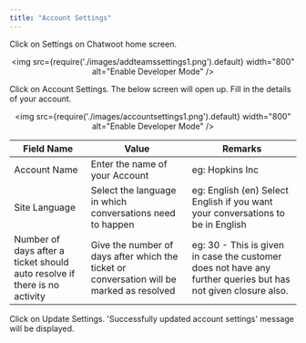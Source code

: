 ```yaml
---
title: "Account Settings"
---
```


Click on Settings on Chatwoot home screen.

<div align="center">

<img src={require('./images/addteamssettings1.png').default} width="800" alt="Enable Developer Mode" />

</div>

Click on Account Settings. The below screen will open up. Fill in the details of your account.


<div align="center">

<img src={require('./images/accountsettings1.png').default} width="800" alt="Enable Developer Mode" />

</div>


| Field Name                                                                 | Value                                                                                       | Remarks                                                                                                         |
|----------------------------------------------------------------------------|---------------------------------------------------------------------------------------------|-----------------------------------------------------------------------------------------------------------------|
| Account Name                                                               | Enter the name of your Account                                                              | eg: Hopkins Inc                                                                                                 |
| Site Language                                                              | Select the language in which conversations need to happen                                   | eg: English (en) Select English if you want your  conversations to be in English                                |
| Number of days after a ticket should  auto resolve if there is no activity | Give the number of days after which the  ticket or conversation will be marked as  resolved | eg: 30 - This is given in case the customer  does not have any further queries but has not given closure also.  |

Click on Update Settings. 'Successfully updated account settings' message will be displayed.
